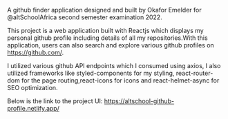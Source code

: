 A github finder application designed and built by Okafor Emelder for @altSchoolAfrica second semester examination 2022.

This project is a web application built with Reactjs which displays my personal github profile including details of all my repositories.With this application, users can also search and explore various github profiles on https://github.com/.

I utilized various github API endpoints which I consumed using axios, I also utilized frameworks like styled-components for my styling, react-router-dom for the page routing,react-icons for icons and react-helmet-async for SEO optimization.

Below is the link to the project UI:
https://altschool-github-profile.netlify.app/

